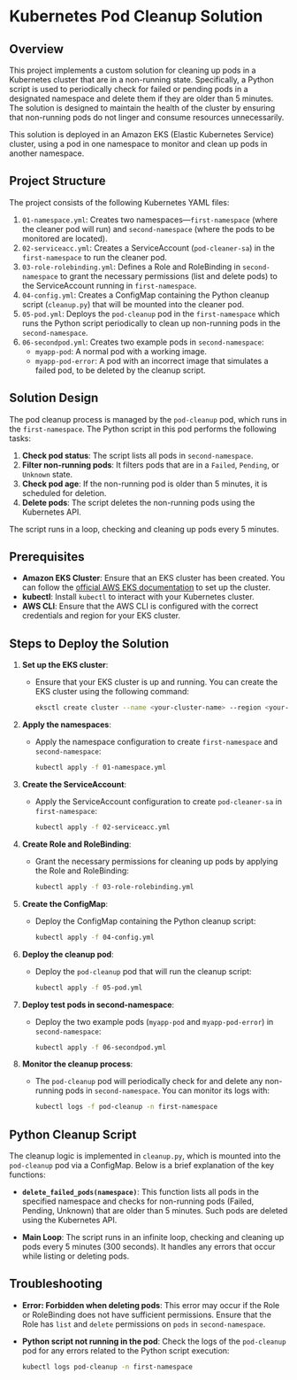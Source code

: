 # Kubernetes Pod Cleanup Solution

## Overview

This project implements a custom solution for cleaning up pods in a Kubernetes cluster that are in a non-running state. Specifically, a Python script is used to periodically check for failed or pending pods in a designated namespace and delete them if they are older than 5 minutes. The solution is designed to maintain the health of the cluster by ensuring that non-running pods do not linger and consume resources unnecessarily.

This solution is deployed in an Amazon EKS (Elastic Kubernetes Service) cluster, using a pod in one namespace to monitor and clean up pods in another namespace.

## Project Structure

The project consists of the following Kubernetes YAML files:

1. `01-namespace.yml`: Creates two namespaces—`first-namespace` (where the cleaner pod will run) and `second-namespace` (where the pods to be monitored are located).
2. `02-serviceacc.yml`: Creates a ServiceAccount (`pod-cleaner-sa`) in the `first-namespace` to run the cleaner pod.
3. `03-role-rolebinding.yml`: Defines a Role and RoleBinding in `second-namespace` to grant the necessary permissions (list and delete pods) to the ServiceAccount running in `first-namespace`.
4. `04-config.yml`: Creates a ConfigMap containing the Python cleanup script (`cleanup.py`) that will be mounted into the cleaner pod.
5. `05-pod.yml`: Deploys the `pod-cleanup` pod in the `first-namespace` which runs the Python script periodically to clean up non-running pods in the `second-namespace`.
6. `06-secondpod.yml`: Creates two example pods in `second-namespace`:
   - `myapp-pod`: A normal pod with a working image.
   - `myapp-pod-error`: A pod with an incorrect image that simulates a failed pod, to be deleted by the cleanup script.

## Solution Design

The pod cleanup process is managed by the `pod-cleanup` pod, which runs in the `first-namespace`. The Python script in this pod performs the following tasks:

1. **Check pod status**: The script lists all pods in `second-namespace`.
2. **Filter non-running pods**: It filters pods that are in a `Failed`, `Pending`, or `Unknown` state.
3. **Check pod age**: If the non-running pod is older than 5 minutes, it is scheduled for deletion.
4. **Delete pods**: The script deletes the non-running pods using the Kubernetes API.

The script runs in a loop, checking and cleaning up pods every 5 minutes.

## Prerequisites

- **Amazon EKS Cluster**: Ensure that an EKS cluster has been created. You can follow the [official AWS EKS documentation](https://docs.aws.amazon.com/eks/latest/userguide/create-cluster.html) to set up the cluster.
- **kubectl**: Install `kubectl` to interact with your Kubernetes cluster.
- **AWS CLI**: Ensure that the AWS CLI is configured with the correct credentials and region for your EKS cluster.

## Steps to Deploy the Solution

1. **Set up the EKS cluster**:
   - Ensure that your EKS cluster is up and running. You can create the EKS cluster using the following command:
     ```bash
     eksctl create cluster --name <your-cluster-name> --region <your-region>
     ```

2. **Apply the namespaces**:
   - Apply the namespace configuration to create `first-namespace` and `second-namespace`:
     ```bash
     kubectl apply -f 01-namespace.yml
     ```

3. **Create the ServiceAccount**:
   - Apply the ServiceAccount configuration to create `pod-cleaner-sa` in `first-namespace`:
     ```bash
     kubectl apply -f 02-serviceacc.yml
     ```

4. **Create Role and RoleBinding**:
   - Grant the necessary permissions for cleaning up pods by applying the Role and RoleBinding:
     ```bash
     kubectl apply -f 03-role-rolebinding.yml
     ```

5. **Create the ConfigMap**:
   - Deploy the ConfigMap containing the Python cleanup script:
     ```bash
     kubectl apply -f 04-config.yml
     ```

6. **Deploy the cleanup pod**:
   - Deploy the `pod-cleanup` pod that will run the cleanup script:
     ```bash
     kubectl apply -f 05-pod.yml
     ```

7. **Deploy test pods in second-namespace**:
   - Deploy the two example pods (`myapp-pod` and `myapp-pod-error`) in `second-namespace`:
     ```bash
     kubectl apply -f 06-secondpod.yml
     ```

8. **Monitor the cleanup process**:
   - The `pod-cleanup` pod will periodically check for and delete any non-running pods in `second-namespace`. You can monitor its logs with:
     ```bash
     kubectl logs -f pod-cleanup -n first-namespace
     ```

## Python Cleanup Script

The cleanup logic is implemented in `cleanup.py`, which is mounted into the `pod-cleanup` pod via a ConfigMap. Below is a brief explanation of the key functions:

- **`delete_failed_pods(namespace)`**: This function lists all pods in the specified namespace and checks for non-running pods (Failed, Pending, Unknown) that are older than 5 minutes. Such pods are deleted using the Kubernetes API.

- **Main Loop**: The script runs in an infinite loop, checking and cleaning up pods every 5 minutes (300 seconds). It handles any errors that occur while listing or deleting pods.

## Troubleshooting

- **Error: Forbidden when deleting pods**:
  This error may occur if the Role or RoleBinding does not have sufficient permissions. Ensure that the Role has `list` and `delete` permissions on `pods` in `second-namespace`.

- **Python script not running in the pod**:
  Check the logs of the `pod-cleanup` pod for any errors related to the Python script execution:
  ```bash
  kubectl logs pod-cleanup -n first-namespace
